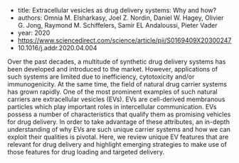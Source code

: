 - title: Extracellular vesicles as drug delivery systems: Why and how?
- authors: Omnia M. Elsharkasy, Joel Z. Nordin, Daniel W. Hagey, Olivier G. Jong, Raymond M. Schiffelers, Samir EL Andaloussi, Pieter Vader
- year: 2020
- https://www.sciencedirect.com/science/article/pii/S0169409X20300247
- 10.1016/j.addr.2020.04.004

Over the past decades, a multitude of synthetic drug delivery systems has been developed and introduced to the market. However, applications of such systems are limited due to inefficiency, cytotoxicity and/or immunogenicity. At the same time, the field of natural drug carrier systems has grown rapidly. One of the most prominent examples of such natural carriers are extracellular vesicles (EVs). EVs are cell-derived membranous particles which play important roles in intercellular communication. EVs possess a number of characteristics that qualify them as promising vehicles for drug delivery. In order to take advantage of these attributes, an in-depth understanding of why EVs are such unique carrier systems and how we can exploit their qualities is pivotal. Here, we review unique EV features that are relevant for drug delivery and highlight emerging strategies to make use of those features for drug loading and targeted delivery.
